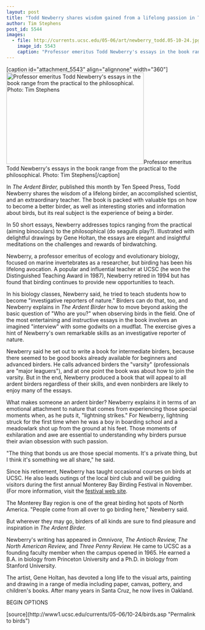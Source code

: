 ```yaml
---
layout: post
title: "Todd Newberry shares wisdom gained from a lifelong passion in The Ardent Birder"
author: Tim Stephens
post_id: 5544
images:
  - file: http://currents.ucsc.edu/05-06/art/newberry_todd.05-10-24.jpg
    image_id: 5543
    caption: "Professor emeritus Todd Newberry's essays in the book range from the practical to the philosophical. Photo: Tim Stephens"
---
```


[caption id="attachment_5543" align="alignnone" width="360"]<a href="http://localhost/mysite/wp-content/uploads/2005/10/newberry_todd.05-10-24.jpg"><img class="size-full wp-image-5543" src="http://localhost/mysite/wp-content/uploads/2005/10/newberry_todd.05-10-24.jpg" alt="Professor emeritus Todd Newberry's essays in the book range from the practical to the philosophical. Photo: Tim Stephens" width="360" height="239" /></a>Professor emeritus Todd Newberry's essays in the book range from the practical to the philosophical. Photo: Tim Stephens[/caption]
<a name="content" id="content"></a>
<p>
  In <i>The Ardent Birder,</i> published this month by Ten Speed Press, Todd Newberry shares the wisdom of a lifelong birder, an accomplished scientist, and an extraordinary teacher. The book is packed with valuable tips on how to become a better birder, as well as interesting stories and information about birds, but its real subject is the experience of being a birder.
</p>
<p>
  In 50 short essays, Newberry addresses topics ranging from the practical (aiming binoculars) to the philosophical (do seagulls play?). Illustrated with delightful drawings by Gene Holtan, the essays are elegant and insightful meditations on the challenges and rewards of birdwatching.
</p>
<p>
  Newberry, a professor emeritus of ecology and evolutionary biology, focused on marine invertebrates as a researcher, but birding has been his lifelong avocation. A popular and influential teacher at UCSC (he won the Distinguished Teaching Award in 1987), Newberry retired in 1994 but has found that birding continues to provide new opportunities to teach.
</p>
<p>
  In his biology classes, Newberry said, he tried to teach students how to become "investigative reporters of nature." Birders can do that, too, and Newberry explains in <i>The Ardent Birder</i> how to move beyond asking the basic question of "Who are you?" when observing birds in the field. One of the most entertaining and instructive essays in the book involves an imagined "interview" with some godwits on a mudflat. The exercise gives a hint of Newberry's own remarkable skills as an investigative reporter of nature.
</p>
<p>
  Newberry said he set out to write a book for intermediate birders, because there seemed to be good books already available for beginners and advanced birders. He calls advanced birders the "varsity" (professionals are "major leaguers"), and at one point the book was about how to join the varsity. But in the end, Newberry produced a book that will appeal to all ardent birders regardless of their skills, and even nonbirders are likely to enjoy many of the essays.
</p>
<p>
  What makes someone an ardent birder? Newberry explains it in terms of an emotional attachment to nature that comes from experiencing those special moments when, as he puts it, "lightning strikes." For Newberry, lightning struck for the first time when he was a boy in boarding school and a meadowlark shot up from the ground at his feet. Those moments of exhilaration and awe are essential to understanding why birders pursue their avian obsession with such passion.
</p>
<p>
  "The thing that bonds us are those special moments. It's a private thing, but I think it's something we all share," he said.
</p>
<p>
  Since his retirement, Newberry has taught occasional courses on birds at UCSC. He also leads outings of the local bird club and will be guiding visitors during the first annual Monterey Bay Birding Festival in November. (For more information, visit the <a href="http://www.montereybaybirding.org/">festival web site</a>.
</p>
<p>
  The Monterey Bay region is one of the great birding hot spots of North America. "People come from all over to go birding here," Newberry said.
</p>
<p>
  But wherever they may go, birders of all kinds are sure to find pleasure and inspiration in <i>The Ardent Birder.</i>
</p>
<p>
  Newberry's writing has appeared in <i>Omnivore, The Antioch Review, The North American Review,</i> and <i>Three Penny Review.</i> He came to UCSC as a founding faculty member when the campus opened in 1965. He earned a B.A. in biology from Princeton University and a Ph.D. in biology from Stanford University.
</p>
<p>
  The artist, Gene Holtan, has devoted a long life to the visual arts, painting and drawing in a range of media including paper, canvas, pottery, and children's books. After many years in Santa Cruz, he now lives in Oakland.
</p>
<p>
  BEGIN OPTIONS <input name="t1" size="-1" type="hidden">
</p>




</p>
[source](http://www1.ucsc.edu/currents/05-06/10-24/birds.asp "Permalink to birds")
